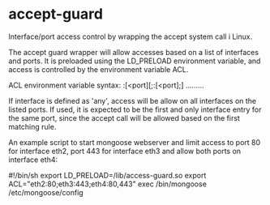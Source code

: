 # accept-guard
Interface/port access control by wrapping the accept system call i Linux.

The accept guard wrapper will allow accesses based on a list of interfaces and ports.
It is preloaded using the LD_PRELOAD environment variable, and access is controlled by
the environment variable ACL.

ACL environment variable syntax:
<iface>:<port>[<port][;<iface>:<port>[<port];] .........

If interface is defined as 'any', access will be allow on all interfaces on the
listed ports. 
If used, it is expected to be the first and only interface entry for the same port,
since the accept call will be allowed based on the first matching rule.
 
An example script to start mongoose webserver and limit access to port 80 for interface
eth2, port 443 for interface eth3 and allow both ports on interface eth4:

#!/bin/sh
export LD_PRELOAD=/lib/access-guard.so
export ACL="eth2:80;eth3:443;eth4:80,443"
exec /bin/mongoose /etc/mongoose/config 
